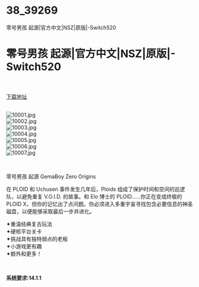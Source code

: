 # 38_39269
零号男孩 起源|官方中文|NSZ|原版|-Switch520
# 零号男孩 起源|官方中文|NSZ|原版|-Switch520
 <br/></br>
[下载地址](https://www.switch520.cc/article/39269 "下载地址")
<br/></br>

<p><img title="10001.jpg" src="https://www.switch520.cc/muke_img/2022_07_28_86f487b32222a.jpg" alt="10001.jpg"><br>
<img title="10002.jpg" src="https://www.switch520.cc/muke_img/2022_07_28_82096d235167f.jpg" alt="10002.jpg"><br>
<img title="10003.jpg" src="https://www.switch520.cc/muke_img/2022_07_28_47b352c061b63.jpg" alt="10003.jpg"><br>
<img title="10004.jpg" src="https://www.switch520.cc/muke_img/2022_07_28_bcc33aeedb1ae.jpg" alt="10004.jpg"><br>
<img title="10005.jpg" src="https://www.switch520.cc/muke_img/2022_07_28_467436edd9490.jpg" alt="10005.jpg"><br>
<img title="10006.jpg" src="https://www.switch520.cc/muke_img/2022_07_28_56bad055b908d.jpg" alt="10006.jpg"><br>
<img title="10007.jpg" src="https://www.switch520.cc/muke_img/2022_07_28_5a5ec1481496e.jpg" alt="10007.jpg"></p>
<p>&nbsp;</p>
<p>零号男孩 起源 GemaBoy Zero Origins</p>
<p>在 PLOID 和 Uchusen 事件发生几年后，Ploids 组成了保护时间和空间的巡逻队，以避免重复 V.O.I.D. 的故事。和 Elo 博士的 PLOID……你正在变成终极的 PLOID X，但你的记忆出了点问题。你必须进入多重宇宙寻找包含必要信息的神圣磁盘，以便能够采取最后一步并进化。</p>
<p>✦重温经典复古玩法<br>
✦硬核平台关卡<br>
✦挑战具有独特弱点的老板<br>
✦小游戏更有趣<br>
✦额外和更多！</p>
<p>&nbsp;</p>
<p><strong>系统要求:14.1.1</strong></p>



